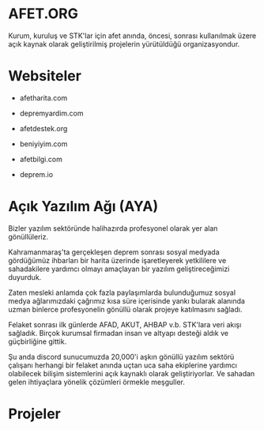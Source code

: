 # AFET.ORG

Kurum, kuruluş ve STK'lar için afet anında, öncesi, sonrası kullanılmak üzere açık kaynak olarak geliştirilmiş projelerin yürütüldüğü organizasyondur.

# Websiteler

- afetharita.com

- depremyardim.com

- afetdestek.org

- beniyiyim.com

- afetbilgi.com

- deprem.io





# Açık Yazılım Ağı (AYA)
Bizler yazılım sektöründe halihazırda profesyonel olarak yer alan gönüllüleriz.

Kahramanmaraş'ta gerçekleşen deprem sonrası sosyal medyada gördüğümüz ihbarları bir harita üzerinde işaretleyerek yetkililere ve sahadakilere yardımcı olmayı amaçlayan bir yazılım geliştireceğimizi duyurduk.

Zaten mesleki anlamda çok fazla paylaşımlarda bulunduğumuz sosyal medya ağlarımızdaki çağrımız kısa süre içerisinde yankı bularak alanında uzman binlerce profesyonelin gönüllü olarak projeye katılmasını sağladı.

Felaket sonrası ilk günlerde AFAD, AKUT, AHBAP v.b. STK'lara veri akışı sağladık. Birçok kurumsal firmadan insan ve altyapı desteği aldık ve güçbirliğine gittik.

Şu anda discord sunucumuzda 20,000'i aşkın gönüllü yazılım sektörü çalışanı herhangi bir felaket anında uçtan uca saha ekiplerine yardımcı olabilecek bilişim sistemlerini açık kaynaklı olarak geliştiriyorlar. Ve sahadan gelen ihtiyaçlara yönelik çözümleri örmekle meşguller.

# Projeler

